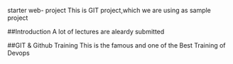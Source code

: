 starter web- project
This is GIT project,which we are using as sample project

##Introduction
A lot of lectures are aleardy submitted

##GIT & Github Training 
This is the famous and one of the Best Training of Devops